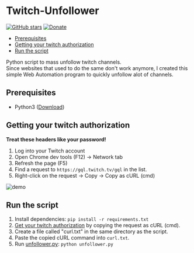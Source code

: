 # Twitch-Unfollower
[![GitHub stars](https://img.shields.io/github/stars/TobiasPankner/Twitch-Unfollower.svg?style=social&label=Star)](https://GitHub.com/TobiasPankner/Twitch-Unfollower/stargazers/)
[![Donate](https://img.shields.io/badge/Donate-PayPal-green.svg)](https://www.paypal.com/cgi-bin/webscr?cmd=_s-xclick&hosted_button_id=3TU2XDBK2JFU4&source=url)

- [Prerequisites](#prerequisites)
- [Getting your twitch authorization](#getting-your-twitch-authorization)
- [Run the script](#run-the-script)

Python script to mass unfollow twitch channels.  
Since websites that used to do the same don't work anymore, I created this simple Web Automation program to quickly unfollow alot of channels.


## Prerequisites  
  
 - Python3 ([Download](https://www.python.org/downloads/)) 

## Getting your twitch authorization
**Treat these headers like your password!**

1. Log into your Twitch account
2. Open Chrome dev tools (F12) -> Network tab
3. Refresh the page (F5)
4. Find a request to `https://gql.twitch.tv/gql` in the list.
5. Right-click on the request -> Copy -> Copy as cURL (cmd)

![demo](https://github.com/user-attachments/assets/5d2942bd-2358-4b78-ba9d-71929e808a09)


## Run the script

 1. Install dependencies:   ```pip install -r requirements.txt```
 2.  [Get your twitch authorization](#getting-your-twitch-authorization) by copying the request as cURL (cmd).
 3. Create a file called "curl.txt" in the same directory as the script.
 4. Paste the copied cURL command into `curl.txt`.
 5. Run [unfollower.py](unfollower.py): `python unfollower.py`
